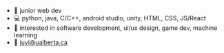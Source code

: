 

- :girl: junior web dev
- :computer: python, java, C/C++, android studio, unity, HTML, CSS, JS/React
- :star2: interested in software development, ui/ux design, game dev, machine learning
- :paperclip: juyi@ualberta.ca

<!--
**antarc0y/antarc0y** is a ✨ _special_ ✨ repository because its `README.md` (this file) appears on your GitHub profile.

Here are some ideas to get you started:

- 🔭 I’m currently working on ...
- 🌱 I’m currently learning ...
- 👯 I’m looking to collaborate on ...
- 🤔 I’m looking for help with ...
- 💬 Ask me about ...
- 📫 How to reach me: ...
- 😄 Pronouns: ...
- ⚡ Fun fact: ...
-->
